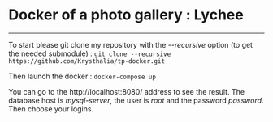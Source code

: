 # Docker of a photo gallery : Lychee
------

To start please git clone my repository with the *--recursive* option (to get the needed submodule) : 
`git clone --recursive https://github.com/Krysthalia/tp-docker.git`

Then launch the docker : 
`docker-compose up`

You can go to the http://localhost:8080/ address to see the result.
The database host is *mysql-server*, the user is *root* and the password *password*.
Then choose your logins.
